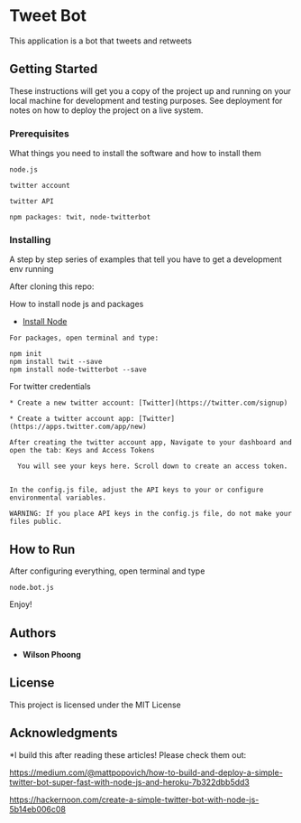 # Tweet Bot

This application is a bot that tweets and retweets

## Getting Started

These instructions will get you a copy of the project up and running on your local machine for development and testing purposes. See deployment for notes on how to deploy the project on a live system.

### Prerequisites

What things you need to install the software and how to install them

```
node.js

twitter account

twitter API

npm packages: twit, node-twitterbot
```

### Installing

A step by step series of examples that tell you have to get a development env running

After cloning this repo:


How to install node js and packages
* [Install Node](https://gist.github.com/isaacs/579814])

```
For packages, open terminal and type:

npm init
npm install twit --save
npm install node-twitterbot --save

```

For twitter credentials

```
* Create a new twitter account: [Twitter](https://twitter.com/signup)

* Create a twitter account app: [Twitter](https://apps.twitter.com/app/new)

After creating the twitter account app, Navigate to your dashboard and open the tab: Keys and Access Tokens
  
  You will see your keys here. Scroll down to create an access token.


In the config.js file, adjust the API keys to your or configure environmental variables. 

WARNING: If you place API keys in the config.js file, do not make your files public.

```

## How to Run

After configuring everything, open terminal and type

```
node.bot.js
```

Enjoy!


## Authors

* **Wilson Phoong**

## License

This project is licensed under the MIT License

## Acknowledgments

*I build this after reading these articles! Please check them out:

https://medium.com/@mattpopovich/how-to-build-and-deploy-a-simple-twitter-bot-super-fast-with-node-js-and-heroku-7b322dbb5dd3

https://hackernoon.com/create-a-simple-twitter-bot-with-node-js-5b14eb006c08
